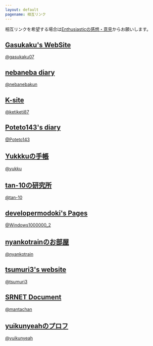 ```yaml
---
layout: default
pagename: 相互リンク
---
```

相互リンクを希望する場合は<a href="https://scratch.mit.edu/studios/27464523/">Enthusiasticの感想・意見</a>からお願いします。

<h2><a href="https://www.gasukaku.net/scratch/">Gasukaku's WebSite</a></h2>

<a href="https://scratch.mit.edu/users/gasukaku07/">@gasukaku07</a>

<h2><a href="https://nebaneba-nikki.glitch.me/index.html">nebaneba diary</a></h2>

<a href="https://scratch.mit.edu/users/nebanebakun/">@nebanebakun</a>

<h2><a href="https://613482be66713.site123.me/">K-site</a></h2>

<a href="https://scratch.mit.edu/users/ketiketi87/">@ketiketi87</a>

<h2><a href="https://poteto143.github.io/Poteto143s_diary/">Poteto143's diary</a></h2>

<a href="https://scratch.mit.edu/users/Poteto143/">@Poteto143</a>

<h2><a href="https://yukkku.github.io/">Yukkkuの手帳</a></h2>

<a href="https://scratch.mit.edu/users/yukku/">@yukku</a>

<h2><a href="https://tan-10.github.io/">tan-10の研究所</a></h2>

<a href="https://scratch.mit.edu/users/tan-10/">@tan-10</a>

<h2><a href="https://developermodoki.github.io/pages/">developermodoki's Pages</a></h2>

<a href="https://scratch.mit.edu/users/Windows1000000_2">@Windows1000000_2</a>

<h2><a href="https://neko001robov.github.io/">nyankotrainのお部屋</a></h2>

<a href="https://scratch.mit.edu/users/nyankotrain/">@nyankotrain</a>

<h2><a href="https://tsumuri3.glitch.me/">tsumuri3's website</a></h2>

<a href="https://scratch.mit.edu/users/tsumuri3/">@tsumuri3</a>

<h2><a href="https://srnet.cf/">SRNET Document</a></h2>

<a href="https://scratch.mit.edu/users/mantachan/">@mantachan</a>

<h2><a href="https://yuikunyeah.github.io/homepage/profile.html">yuikunyeahのプロフ</a></h2>

<a href="https://scratch.mit.edu/users/yuikunyeah/">@yuikunyeah</a>

